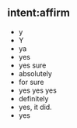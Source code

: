 ## intent:affirm
- y
- Y
- ya
- yes
- yes sure
- absolutely
- for sure
- yes yes yes
- definitely
- yes, it did.
- yes